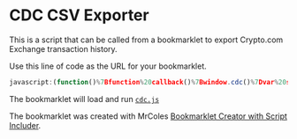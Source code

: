 # CDC CSV Exporter

This is a script that can be called from a bookmarklet to export Crypto.com Exchange transaction history. 

Use this line of code as the URL for your bookmarklet.

```javascript
javascript:(function()%7Bfunction%20callback()%7Bwindow.cdc()%7Dvar%20s%3Ddocument.createElement(%22script%22)%3Bs.src%3D%22https%3A%2F%2Fcdn.jsdelivr.net%2Fgh%2FConorIA%2Fcdc-csv%40master%2Fcdc.js%22%3Bif(s.addEventListener)%7Bs.addEventListener(%22load%22%2Ccallback%2Cfalse)%7Delse%20if(s.readyState)%7Bs.onreadystatechange%3Dcallback%7Ddocument.body.appendChild(s)%3B%7D)()
```

The bookmarklet will load and run [`cdc.js`](https://gitlab.com/PXoYV1wbDJwtz5vf/cdc-csv/-/blob/master/cdc.js)

The bookmarklet was created with MrColes [Bookmarklet Creator with Script Includer](https://mrcoles.com/bookmarklet/).
